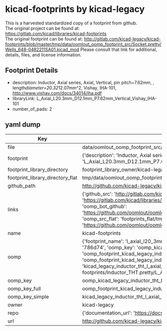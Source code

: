 # kicad-footprints by kicad-legacy  
This is a harvested standardized copy of a footprint from github.  
The original project can be found at:  
https://gitlab.com/kicad/libraries/kicad-footprints  
The original footprint can be found at:
http://gitlab.com/kicad-legacy/kicad-footprints/blob/master/tmp/data/oomlout_oomp_footprint_src/Socket.pretty/Wells_648-0482211SA01.kicad_mod
Please consult that link for additional, details, files, and license information.  
## Footprint Details
* description: Inductor, Axial series, Axial, Vertical, pin pitch=7.62mm, , length*diameter=20.32*12.07mm^2, Vishay, IHA-101, http://www.vishay.com/docs/34014/iha.pdf  
* libraryLink: L_Axial_L20.3mm_D12.1mm_P7.62mm_Vertical_Vishay_IHA-101  
* number_of_pads: 2  
## yaml dump  
| Key | Value |  
| --- | --- |  
| file | data/oomlout_oomp_footprint_src/kicad-footprints/Inductor_THT.pretty/L_Axial_L20.3mm_D12.1mm_P7.62mm_Vertical_Vishay_IHA-101.kicad_mod |  
| footprint | {'description': 'Inductor, Axial series, Axial, Vertical, pin pitch=7.62mm, , length*diameter=20.32*12.07mm^2, Vishay, IHA-101, http://www.vishay.com/docs/34014/iha.pdf', 'libraryLink': 'L_Axial_L20.3mm_D12.1mm_P7.62mm_Vertical_Vishay_IHA-101', 'number_of_pads': 2} |  
| footprint_library_directory | footprint_library_owner/kicad-legacy_kicad-footprints |  
| footprint_library_directory_flat | tmp/data/oomlout_oomp_footprint_src/footprints_flat/kicad_legacy_inductor_tht_l_axial_l20_3mm_d12_1mm_p7_62mm_vertical_vishay_iha_101/working |  
| github_path | http://github.com/kicad-legacy/kicad-footprints/blob/master/tmp/data/oomlout_oomp_footprint_src/Inductor_THT.pretty/L_Axial_L20.3mm_D12.1mm_P7.62mm_Vertical_Vishay_IHA-101.kicad_mod |  
| links | {'github_src': 'http://gitlab.com/kicad-legacy/kicad-footprints/blob/master/tmp/data/oomlout_oomp_footprint_src/Socket.pretty/Wells_648-0482211SA01.kicad_mod', 'github_src_repo': 'https://gitlab.com/kicad/libraries/kicad-footprints', 'oomp_bot': 'tmp/data/oomlout_oomp_footprint_src/footprints/kicad_legacy_inductor_tht_l_axial_l20_3mm_d12_1mm_p7_62mm_vertical_vishay_iha_101/working', 'oomp_bot_github': 'https://github.com/oomlout/oomlout_oomp_footprint_bot/tree/main/tmp/data/oomlout_oomp_footprint_src/footprints/kicad_legacy_inductor_tht_l_axial_l20_3mm_d12_1mm_p7_62mm_vertical_vishay_iha_101/working', 'oomp_src_flat': 'footprints_flat/tmp/data/oomlout_oomp_footprint_src/footprints_flat/kicad_legacy_inductor_tht_l_axial_l20_3mm_d12_1mm_p7_62mm_vertical_vishay_iha_101/working', 'oomp_src_flat_github': 'https://github.com/oomlout/oomlout_oomp_footprint_src/tree/main/tmp/data/oomlout_oomp_footprint_src/footprints_flat/kicad_legacy_inductor_tht_l_axial_l20_3mm_d12_1mm_p7_62mm_vertical_vishay_iha_101/working'} |  
| name | kicad-footprints |  
| oomp | {'footprint_name': 'l_axial_l20_3mm_d12_1mm_p7_62mm_vertical_vishay_iha_101', 'library_name': 'inductor_tht', 'md5': '786d741aaa412a49ac13b4d5d5d7291b', 'md5_10': '786d741aaa', 'md5_5': '786d7', 'md5_6': '786d74', 'oomp_key': 'oomp_kicad_legacy_inductor_tht_l_axial_l20_3mm_d12_1mm_p7_62mm_vertical_vishay_iha_101', 'oomp_key_extra': 'oomp_footprint_kicad_legacy_inductor_tht_l_axial_l20_3mm_d12_1mm_p7_62mm_vertical_vishay_iha_101', 'oomp_key_full': 'oomp_footprint_kicad_legacy_inductor_tht_l_axial_l20_3mm_d12_1mm_p7_62mm_vertical_vishay_iha_101_786d74', 'oomp_key_simple': 'kicad_legacy_inductor_tht_l_axial_l20_3mm_d12_1mm_p7_62mm_vertical_vishay_iha_101', 'original_filename': 'data/oomlout_oomp_footprint_src/kicad-footprints/Inductor_THT.pretty/L_Axial_L20.3mm_D12.1mm_P7.62mm_Vertical_Vishay_IHA-101.kicad_mod', 'owner_name': 'kicad_legacy'} |  
| oomp_key | oomp_kicad_legacy_inductor_tht_l_axial_l20_3mm_d12_1mm_p7_62mm_vertical_vishay_iha_101 |  
| oomp_key_full | oomp_footprint_kicad_legacy_inductor_tht_l_axial_l20_3mm_d12_1mm_p7_62mm_vertical_vishay_iha_101 |  
| oomp_key_simple | kicad_legacy_inductor_tht_l_axial_l20_3mm_d12_1mm_p7_62mm_vertical_vishay_iha_101 |  
| owner | kicad-legacy |  
| repo | {'documentation_url': 'https://docs.github.com/rest/repos/repos#get-a-repository', 'message': 'Not Found'} |  
| url | http://github.com/kicad-legacy/kicad-footprints |  

